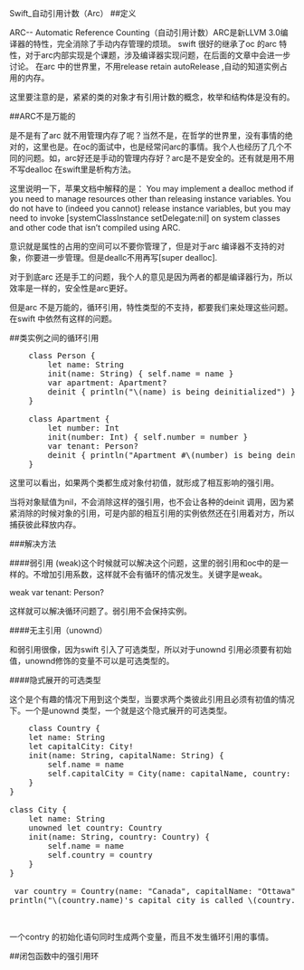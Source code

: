 Swift_自动引用计数（Arc）
##定义

ARC-- Automatic Reference Counting（自动引用计数）ARC是新LLVM 3.0编译器的特性，完全消除了手动内存管理的烦琐。
swift 很好的继承了oc 的arc 特性，对于arc内部实现是个课题，涉及编译器实现问题，在后面的文章中会进一步讨论。
在arc 中的世界里，不用release retain autoRelease ,自动的知道实例占用的内存。

这里要注意的是，紧紧的类的对象才有引用计数的概念，枚举和结构体是没有的。

##ARC不是万能的

是不是有了arc 就不用管理内存了呢？当然不是，在哲学的世界里，没有事情的绝对的，这里也是。在oc的面试中，也是经常问arc的事情。我个人也经历了几个不同的问题。如，arc好还是手动的管理内存好？arc是不是安全的。还有就是用不用不写dealloc 在swift里是析构方法。

这里说明一下，苹果文档中解释的是：
You may implement a dealloc method if you need to manage resources other than releasing instance variables. You do not have to (indeed you cannot) release instance variables, but you may need to invoke [systemClassInstance setDelegate:nil] on system classes and other code that isn’t compiled using ARC.

意识就是属性的占用的空间可以不要你管理了，但是对于arc 编译器不支持的对象，你要进一步管理。但是deallc不用再写[super dealloc].

对于到底arc 还是手工的问题，我个人的意见是因为两者的都是编译器行为，所以效率是一样的，安全性是arc更好。

但是arc 不是万能的，循环引用，特性类型的不支持，都要我们来处理这些问题。在swift 中依然有这样的问题。

##类实例之间的循环引用

<pre lang=swift>
	class Person {
	    let name: String
	    init(name: String) { self.name = name }
	    var apartment: Apartment?
	    deinit { println("\(name) is being deinitialized") }
	}
	 
	class Apartment {
	    let number: Int
	    init(number: Int) { self.number = number }
	    var tenant: Person?
	    deinit { println("Apartment #\(number) is being deinitialized") }
	}
</pre>

这里可以看出，如果两个类都生成对象付初值，就形成了相互影响的强引用。

当将对象赋值为nil，不会消除这样的强引用，也不会让各种的deinit 调用，因为紧紧消除的时候对象的引用，可是内部的相互引用的实例依然还在引用着对方，所以捕获彼此释放内存。

###解决方法

####弱引用 (weak)这个时候就可以解决这个问题，这里的弱引用和oc中的是一样的。不增加引用系数，这样就不会有循环的情况发生。关键字是weak。

weak var tenant: Person?

这样就可以解决循环问题了。弱引用不会保持实例。

####无主引用（unownd） 

和弱引用很像，因为swift 引入了可选类型，所以对于unownd 引用必须要有初始值，unownd修饰的变量不可以是可选类型的。

####隐式展开的可选类型

这个是个有趣的情况下用到这个类型，当要求两个类彼此引用且必须有初值的情况下。一个是unownd 类型，一个就是这个隐式展开的可选类型。

<pre lang=swift>
	class Country {
    let name: String
    let capitalCity: City!
    init(name: String, capitalName: String) {
        self.name = name
        self.capitalCity = City(name: capitalName, country: self)
    }
}
 
class City {
    let name: String
    unowned let country: Country
    init(name: String, country: Country) {
        self.name = name
        self.country = country
    }
}
  
 var country = Country(name: "Canada", capitalName: "Ottawa")
println("\(country.name)'s capital city is called \(country.capitalCity.name)") 

 </pre>


 一个contry 的初始化语句同时生成两个变量，而且不发生循环引用的事情。
 

##闭包函数中的强引用环


